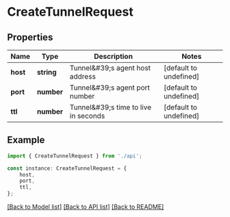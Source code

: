 # CreateTunnelRequest


## Properties

Name | Type | Description | Notes
------------ | ------------- | ------------- | -------------
**host** | **string** | Tunnel\&#39;s agent host address | [default to undefined]
**port** | **number** | Tunnel\&#39;s agent port number | [default to undefined]
**ttl** | **number** | Tunnel\&#39;s time to live in seconds | [default to undefined]

## Example

```typescript
import { CreateTunnelRequest } from './api';

const instance: CreateTunnelRequest = {
    host,
    port,
    ttl,
};
```

[[Back to Model list]](../README.md#documentation-for-models) [[Back to API list]](../README.md#documentation-for-api-endpoints) [[Back to README]](../README.md)
